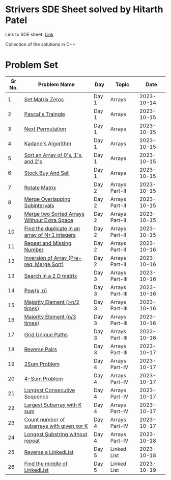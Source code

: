 # Strivers SDE Sheet solved by Hitarth Patel

Link to SDE sheet: [Link](https://takeuforward.org/interviews/strivers-sde-sheet-top-coding-interview-problems/)

Collection of the solutions in C++

# Problem Set

| Sr No. | Problem Name                                                                                                                                                            | Day   | Topic           | Date       |
| ------ | ----------------------------------------------------------------------------------------------------------------------------------------------------------------------- | ----- | --------------- | ---------- |
| 1      | [Set Matrix Zeros](https://github.com/patelhitarth08/Strivers-SDE-Sheet/blob/main/Day_1/1_Set_Matrix_Zero)                                                              | Day 1 | Arrays          | 2023-10-14 |
| 2      | [Pascal's Traingle](https://github.com/patelhitarth08/Strivers-SDE-Sheet/blob/main/Day_1/2_Pascals_Traingle)                                                            | Day 1 | Arrays          | 2023-10-15 |
| 3      | [Next Permutation](https://github.com/patelhitarth08/Strivers-SDE-Sheet/blob/main/Day_1/3_Next_Permutation)                                                             | Day 1 | Arrays          | 2023-10-15 |
| 4      | [Kadane's Algorithm](https://github.com/patelhitarth08/Strivers-SDE-Sheet/blob/main/Day_1/4_Kadanes_Algorithm)                                                          | Day 1 | Arrays          | 2023-10-15 |
| 5      | [Sort an Array of 0's, 1's, and 2's](https://github.com/patelhitarth08/Strivers-SDE-Sheet/blob/main/Day_1/5_Sort_An_Array_of_0s_1s_and_2s)                              | Day 1 | Arrays          | 2023-10-15 |
| 6      | [Stock Buy And Sell](https://github.com/patelhitarth08/Strivers-SDE-Sheet/blob/main/Day_1/6_Stock_Buy_And_Sell)                                                         | Day 1 | Arrays          | 2023-10-15 |
| 7      | [Rotate Matrix](https://github.com/patelhitarth08/Strivers-SDE-Sheet/blob/main/Day_2/1_Rotate_Matrix)                                                                   | Day 2 | Arrays Part-II  | 2023-10-15 |
| 8      | [Merge Overlapping Subintervals](https://github.com/patelhitarth08/Strivers-SDE-Sheet/blob/main/Day_2/2_Merge_Overlapping_Subintervals)                                 | Day 2 | Arrays Part-II  | 2023-10-15 |
| 9      | [Merge two Sorted Arrays Without Extra Space](https://github.com/patelhitarth08/Strivers-SDE-Sheet/blob/main/Day_2/3_Merge_Two_Sorted_Arrays_Without_Extra_Space)       | Day 2 | Arrays Part-II  | 2023-10-15 |
| 10     | [Find the duplicate in an array of N+1 integers](https://github.com/patelhitarth08/Strivers-SDE-Sheet/blob/main/Day_2/4_Find_the_duplicate_in_an_array_of_N+1_integers) | Day 2 | Arrays Part-II  | 2023-10-15 |
| 11     | [Repeat and Missing Number](https://github.com/patelhitarth08/Strivers-SDE-Sheet/blob/main/Day_2/5_Repeat_and_Missing_Number)                                           | Day 2 | Arrays Part-II  | 2023-10-16 |
| 12     | [Inversion of Array (Pre-req: Merge Sort)](https://github.com/patelhitarth08/Strivers-SDE-Sheet/blob/main/Day_2/6_Inversion_of_Array)                                   | Day 2 | Arrays Part-II  | 2023-10-16 |
| 13     | [Search in a 2 D matrix](https://github.com/patelhitarth08/Strivers-SDE-Sheet/blob/main/Day_3/1_Search_In_A_2_D_Matrix)                                                 | Day 3 | Arrays Part-III | 2023-10-16 |
| 14     | [Pow(x, n)](https://github.com/patelhitarth08/Strivers-SDE-Sheet/blob/main/Day_3/2_Pow_x_n)                                                                             | Day 3 | Arrays Part-III | 2023-10-16 |
| 15     | [Majority Element (>n/2 times)](https://github.com/patelhitarth08/Strivers-SDE-Sheet/blob/main/Day_3/3_Majority_Element_n_2)                                            | Day 3 | Arrays Part-III | 2023-10-16 |
| 16     | [Majority Element (n/3 times)](https://github.com/patelhitarth08/Strivers-SDE-Sheet/blob/main/Day_3/4_Majority_Element_n_3)                                             | Day 3 | Arrays Part-III | 2023-10-16 |
| 17     | [Grid Unique Paths](https://github.com/patelhitarth08/Strivers-SDE-Sheet/blob/main/Day_3/5_Grid_Unique_Paths)                                                           | Day 3 | Arrays Part-III | 2023-10-16 |
| 18     | [Reverse Pairs](https://github.com/patelhitarth08/Strivers-SDE-Sheet/blob/main/Day_3/6_Reverse_Pairs)                                                                   | Day 3 | Arrays Part-III | 2023-10-17 |
| 19     | [2Sum Problem](https://github.com/patelhitarth08/Strivers-SDE-Sheet/blob/main/Day_3/1_2Sum_Problem)                                                                     | Day 4 | Arrays Part-IV  | 2023-10-17 |
| 20     | [4-Sum Problem](https://github.com/patelhitarth08/Strivers-SDE-Sheet/blob/main/Day_4/2_4Sum_Problem)                                                                    | Day 4 | Arrays Part-IV  | 2023-10-17 |
| 21     | [Longest Consecutive Sequence](https://github.com/patelhitarth08/Strivers-SDE-Sheet/blob/main/Day_4/3_Longest_Consecutive_Sequence)                                     | Day 4 | Arrays Part-IV  | 2023-10-17 |
| 22     | [Largest Subarray with K sum](https://github.com/patelhitarth08/Strivers-SDE-Sheet/blob/main/Day_4/4_Largest_Subarray_with_K_sum)                                       | Day 4 | Arrays Part-IV  | 2023-10-17 |
| 23     | [Count number of subarrays with given xor K](https://github.com/patelhitarth08/Strivers-SDE-Sheet/blob/main/Day_4/5_Count_number_of_subarrays_with_given_xor_K)         | Day 4 | Arrays Part-IV  | 2023-10-17 |
| 24     | [Longest Substring without repeat](https://github.com/patelhitarth08/Strivers-SDE-Sheet/blob/main/Day_4/6_Longest_Substring_without_repeat)                             | Day 4 | Arrays Part-IV  | 2023-10-18 |
| 25     | [Reverse a LinkedList](https://github.com/patelhitarth08/Strivers-SDE-Sheet/blob/main/Day_5/1_Reverse_a_LinkedList)                                                     | Day 5 | Linked List     | 2023-10-18 |
| 26     | [Find the middle of LinkedList](https://github.com/patelhitarth08/Strivers-SDE-Sheet/blob/main/Day_5/2_Find_the_middle_of_LinkedList)                                   | Day 5 | Linked List     | 2023-10-19 |
